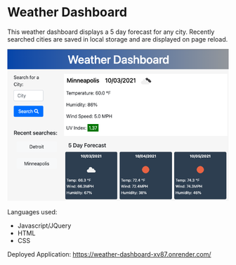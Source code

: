 # Weather Dashboard

This weather dashboard displays a 5 day forecast for any city. Recently searched cities are saved in local storage and are displayed on page reload.

![screenshot of application](weatherdashboard.jpg)

Languages used:
* Javascript/JQuery
* HTML
* CSS

Deployed Application: https://weather-dashboard-xv87.onrender.com/

